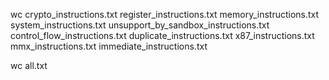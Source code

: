 wc crypto_instructions.txt register_instructions.txt memory_instructions.txt system_instructions.txt unsupport_by_sandbox_instructions.txt control_flow_instructions.txt duplicate_instructions.txt x87_instructions.txt mmx_instructions.txt  immediate_instructions.txt 

wc all.txt
